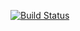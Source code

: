 [![Build Status](https://travis-ci.com/llocram/geometry.svg?branch=main)](https://travis-ci.com/llocram/geometry)
